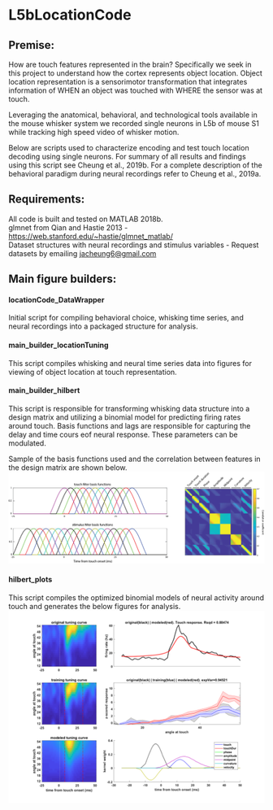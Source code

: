 # L5bLocationCode

## Premise: 
How are touch features represented in the brain? Specifically we seek in this project to understand how the cortex represents object location. Object location representation is a sensorimotor transformation that integrates information of WHEN an object was touched with WHERE the sensor was at touch. 

Leveraging the anatomical, behavioral, and technological tools available in the mouse whisker system we recorded single neurons in L5b of mouse S1 while tracking high speed video of whisker motion.  

Below are scripts used to characterize encoding and test touch location decoding using single neurons. For summary of all results and findings using this script see Cheung et al., 2019b. For a complete description of the behavioral paradigm during neural recordings refer to Cheung et al., 2019a. 

## Requirements: 
All code is built and tested on MATLAB 2018b. <br />
glmnet from Qian and Hastie 2013 - https://web.stanford.edu/~hastie/glmnet_matlab/ <br />
Dataset structures with neural recordings and stimulus variables - Request datasets by emailing jacheung6@gmail.com <br />



## Main figure builders: 
#### locationCode_DataWrapper
Initial script for compiling behavioral choice, whisking time series, and neural recordings into a packaged structure for analysis. 

#### main_builder_locationTuning
This script compiles whisking and neural time series data into figures for viewing of object location at touch representation. 

#### main_builder_hilbert
This script is responsible for transforming whisking data structure into a design matrix and utilizing a binomial model for predicting firing rates around touch. Basis functions and lags are responsible for capturing the delay and time cours eof neural response. These parameters can be modulated. <br /> 

Sample of the basis functions used and the correlation between features in the design matrix are shown below.
![Alt text](./pictures/sampleCorrelationDmatX.png)


#### hilbert_plots
This script compiles the optimized binomial models of neural activity around touch and generates the below figures for analysis. 
![Alt text](./pictures/sampleModeledHilbert.png)